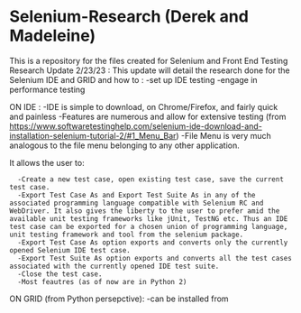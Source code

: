 # Selenium-Research (Derek and Madeleine)
This is a repository for the files created for Selenium and Front End Testing
Research Update 2/23/23 : 
This update will detail the research done for the Selenium IDE and GRID and how to :
-set up IDE testing
-engage in performance testing

ON IDE :
-IDE is simple to download, on Chrome/Firefox, and fairly quick and painless
-Features are numerous and allow for extensive testing (from https://www.softwaretestinghelp.com/selenium-ide-download-and-installation-selenium-tutorial-2/#1_Menu_Bar)
  -File Menu is very much analogous to the file menu belonging to any other application.

  It allows the user to:

      -Create a new test case, open existing test case, save the current test case.
      -Export Test Case As and Export Test Suite As in any of the associated programming language compatible with Selenium RC and WebDriver. It also gives the liberty to the user to prefer amid the available unit testing frameworks like jUnit, TestNG etc. Thus an IDE test case can be exported for a chosen union of programming language, unit testing framework and tool from the selenium package.
      -Export Test Case As option exports and converts only the currently opened Selenium IDE test case.
      -Export Test Suite As option exports and converts all the test cases associated with the currently opened IDE test suite.
      -Close the test case.
      -Most feautres (as of now are in Python 2)
                                                                                                                                                                          
 ON GRID (from Python persepctive): 
 -can be installed from 
